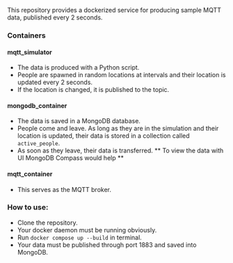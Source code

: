 This repository provides a dockerized service for producing sample MQTT data, published every 2 seconds.

### Containers

#### mqtt_simulator
- The data is produced with a Python script.
- People are spawned in random locations at intervals and their location is updated every 2 seconds.
- If the location is changed, it is published to the topic.

#### mongodb_container
- The data is saved in a MongoDB database.
- People come and leave. As long as they are in the simulation and their location is updated, their data is stored in a collection called `active_people`.
- As soon as they leave, their data is transferred.
  ** To view the data with UI MongoDB Compass would help **

#### mqtt_container
- This serves as the MQTT broker.

### How to use:
- Clone the repository.
- Your docker daemon must be running obviously.
- Run `docker compose up --build` in terminal.
- Your data must be published through port 1883 and saved into MongoDB.
